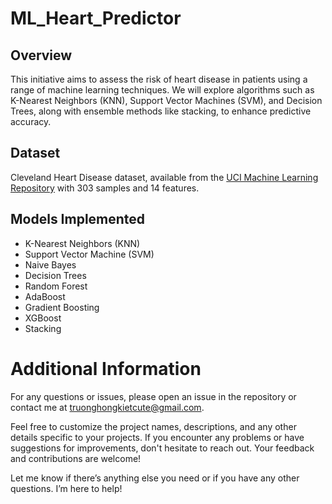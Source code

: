 # ML_Heart_Predictor

## Overview

This initiative aims to assess the risk of heart disease in patients using a range of machine learning techniques. We will explore algorithms such as K-Nearest Neighbors (KNN), Support Vector Machines (SVM), and Decision Trees, along with ensemble methods like stacking, to enhance predictive accuracy.
## Dataset

Cleveland Heart Disease dataset, available from the [UCI Machine Learning Repository](https://archive.ics.uci.edu/datasets) with 303 samples and 14 features.


## Models Implemented
- K-Nearest Neighbors (KNN)
- Support Vector Machine (SVM)
- Naive Bayes
- Decision Trees
- Random Forest
- AdaBoost
- Gradient Boosting
- XGBoost
- Stacking



# Additional Information

For any questions or issues, please open an issue in the repository or contact me at [truonghongkietcute@gmail.com](mailto:truonghongkietcute@gmail.com).

Feel free to customize the project names, descriptions, and any other details specific to your projects. If you encounter any problems or have suggestions for improvements, don't hesitate to reach out. Your feedback and contributions are welcome!

Let me know if there’s anything else you need or if you have any other questions. I’m here to help!
